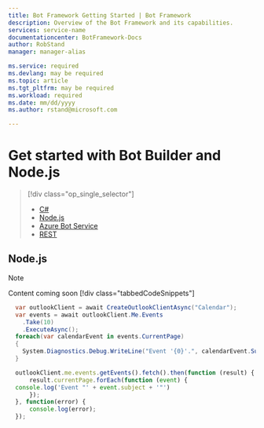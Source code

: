 ```yaml
---
title: Bot Framework Getting Started | Bot Framework
description: Overview of the Bot Framework and its capabilities.
services: service-name
documentationcenter: BotFramework-Docs
author: RobStand
manager: manager-alias

ms.service: required
ms.devlang: may be required
ms.topic: article
ms.tgt_pltfrm: may be required
ms.workload: required
ms.date: mm/dd/yyyy
ms.author: rstand@microsoft.com

---
```

# Get started with Bot Builder and Node.js
> [!div class="op_single_selector"]
> * [C#](bot-framework-dotnet-getstarted.md)
> * [Node.js](bot-framework-nodejs-getstarted.md)
> * [Azure Bot Service](bot-framework-azure-getstarted.md)
> * [REST](bot-framework-rest-getstarted.md)
>

## Node.js
> [!NOTE]
> Content coming soon
> [!div class="tabbedCodeSnippets"]
```cs
  var outlookClient = await CreateOutlookClientAsync("Calendar");
  var events = await outlookClient.Me.Events
    .Take(10)
    .ExecuteAsync();
  foreach(var calendarEvent in events.CurrentPage)
  {
    System.Diagnostics.Debug.WriteLine("Event '{0}'.", calendarEvent.Subject);
  }
```
```javascript
  outlookClient.me.events.getEvents().fetch().then(function (result) {
      result.currentPage.forEach(function (event) {
  console.log('Event "' + event.subject + '"')
      });
  }, function(error) {
      console.log(error);
  });
```
